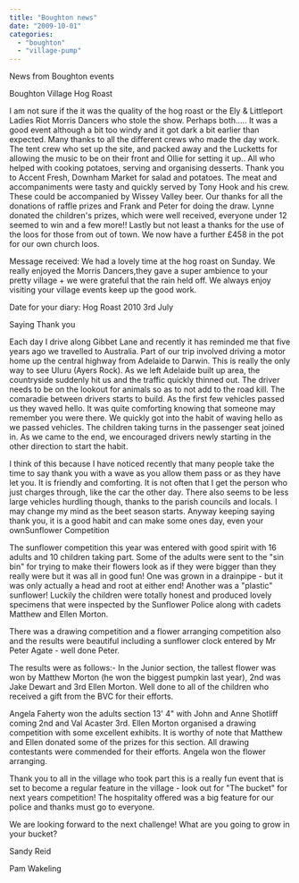 ```yaml
---
title: "Boughton news"
date: "2009-10-01"
categories: 
  - "boughton"
  - "village-pump"
---
```


News from Boughton events

Boughton Village Hog Roast

I am not sure if the it was the quality of the hog roast or the Ely & Littleport Ladies Riot Morris Dancers who stole the show. Perhaps both..... It was a good event although a bit too windy and it got dark a bit earlier than expected. Many thanks to all the different crews who made the day work. The tent crew who set up the site, and packed away and the Lucketts for allowing the music to be on their front and Ollie for setting it up.. All who helped with cooking potatoes, serving and organising desserts. Thank you to Accent Fresh, Downham Market for salad and potatoes. The meat and accompaniments were tasty and quickly served by Tony Hook and his crew. These could be accompanied by Wissey Valley beer. Our thanks for all the donations of raffle prizes and Frank and Peter for doing the draw. Lynne donated the children's prizes, which were well received, everyone under 12 seemed to win and a few more!! Lastly but not least a thanks for the use of the loos for those from out of town. We now have a further £458 in the pot for our own church loos.

Message received: We had a lovely time at the hog roast on Sunday. We really enjoyed the Morris Dancers,they gave a super ambience to your pretty village + we were grateful that the rain held off. We always enjoy visiting your village events keep up the good work.

Date for your diary: Hog Roast 2010 3rd July

Saying Thank you

Each day I drive along Gibbet Lane and recently it has reminded me that five years ago we travelled to Australia. Part of our trip involved driving a motor home up the central highway from Adelaide to Darwin. This is really the only way to see Uluru (Ayers Rock). As we left Adelaide built up area, the countryside suddenly hit us and the traffic quickly thinned out. The driver needs to be on the lookout for animals so as to not add to the road kill. The comaradie between drivers starts to build. As the first few vehicles passed us they waved hello. It was quite comforting knowing that someone may remember you were there. We quickly got into the habit of waving hello as we passed vehicles. The children taking turns in the passenger seat joined in. As we came to the end, we encouraged drivers newly starting in the other direction to start the habit.

I think of this because I have noticed recently that many people take the time to say thank you with a wave as you allow them pass or as they have let you. It is friendly and comforting. It is not often that I get the person who just charges through, like the car the other day. There also seems to be less large vehicles hurdling though, thanks to the parish councils and locals. I may change my mind as the beet season starts. Anyway keeping saying thank you, it is a good habit and can make some ones day, even your ownSunflower Competition

The sunflower competition this year was entered with good spirit with 16 adults and 10 children taking part. Some of the adults were sent to the "sin bin" for trying to make their flowers look as if they were bigger than they really were but it was all in good fun! One was grown in a drainpipe - but it was only actually a head and root at either end! Another was a "plastic" sunflower! Luckily the children were totally honest and produced lovely specimens that were inspected by the Sunflower Police along with cadets Matthew and Ellen Morton.

There was a drawing competition and a flower arranging competition also and the results were beautiful including a sunflower clock entered by Mr Peter Agate - well done Peter.

The results were as follows:- In the Junior section, the tallest flower was won by Matthew Morton (he won the biggest pumpkin last year), 2nd was Jake Dewart and 3rd Ellen Morton. Well done to all of the children who received a gift from the BVC for their efforts.

Angela Faherty won the adults section 13' 4" with John and Anne Shotliff coming 2nd and Val Acaster 3rd. Ellen Morton organised a drawing competition with some excellent exhibits. It is worthy of note that Matthew and Ellen donated some of the prizes for this section. All drawing contestants were commended for their efforts. Angela won the flower arranging.

Thank you to all in the village who took part this is a really fun event that is set to become a regular feature in the village - look out for "The bucket" for next years competition! The hospitality offered was a big feature for our police and thanks must go to everyone.

We are looking forward to the next challenge! What are you going to grow in your bucket?

Sandy Reid

Pam Wakeling
